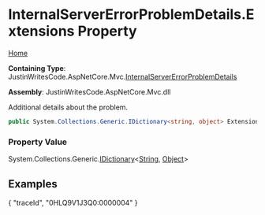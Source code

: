 # InternalServerErrorProblemDetails\.Extensions Property

[Home](../../../README.md)

**Containing Type**: JustinWritesCode\.AspNetCore\.Mvc\.[InternalServerErrorProblemDetails](../README.md)

**Assembly**: JustinWritesCode\.AspNetCore\.Mvc\.dll

  
Additional details about the problem\.

```csharp
public System.Collections.Generic.IDictionary<string, object> Extensions { get; set; }
```

### Property Value

System\.Collections\.Generic\.[IDictionary](https://docs.microsoft.com/en-us/dotnet/api/system.collections.generic.idictionary-2)\<[String](https://docs.microsoft.com/en-us/dotnet/api/system.string), [Object](https://docs.microsoft.com/en-us/dotnet/api/system.object)\>

## Examples

\{ "traceId", "0HLQ9V1J3Q0:0000004" \}